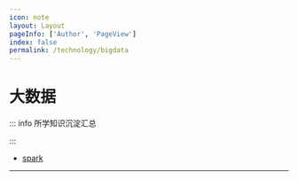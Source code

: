 ```yaml
---
icon: note
layout: Layout
pageInfo: ['Author', 'PageView']
index: false
permalink: /technology/bigdata
---
```


# 大数据

::: info 所学知识沉淀汇总

:::

- [spark](./spark.md)
---
